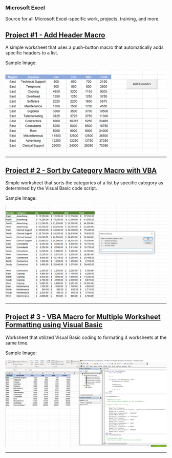 ### Microsoft Excel

Source for all Microsoft Excel-specific work, projects, training, and more.

## [Project #1 - Add Header Macro](https://github.com/adam-patrick/Microsoft-Excel/blob/Training/AddHeader%20Macro.xlsm)

A simple worksheet that uses a push-button macro that automatically adds specific headers to a list.

Sample Image:

![AddHeaders Macro](https://github.com/adam-patrick/Microsoft-Excel/blob/images/push%20button%20macro.PNG "AH Macro")


***


## [Project # 2 - Sort by Category Macro with VBA](https://github.com/adam-patrick/Microsoft-Excel/blob/Training/Sort%20By%20Category%20Macro.xlsm)

Simple worksheet that sorts the categories of a list by specific category as determined by the Visual Basic code script.

Sample Image:

![Sort by Category](https://github.com/adam-patrick/Microsoft-Excel/blob/images/sory%20by%20category.PNG "Sort by Cat")


***


## [Project # 3 - VBA Macro for Multiple Worksheet Formatting using Visual Basic](https://github.com/adam-patrick/Microsoft-Excel/blob/Training/VBA%20Macro%20for%20Multiple%20Worksheet%20Formating.xlsm)

Worksheet that utilized Visual Basic coding to formating 4 worksheets at the same time.

Sample Image:

![VBA Multi](https://github.com/adam-patrick/Microsoft-Excel/blob/images/multi-worksheet%20formating.PNG "VBA Multi")


***


